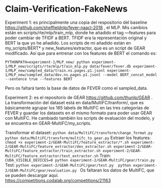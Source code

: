 # Claim-Verification-FakeNews

Experiment 1: es principalmente una copia del respositorio del baseline https://github.com/sheffieldnlp/fever-naacl-2018 , el MLP. 
Mis cambios están en scripts/rte/mlp/train_mlp, donde he añadido el tag —features para poder cambiar de TFIDF a BERT. TFIDF era la representación original y BERT la que yo he añadido. Los scripts de mi añadido están en my_scripts/BERT* y new_features/extractor, que es un script de GEAR modificado. Así que para entrenar con los features de BERT el comando es:

`
PYTHONPATH=experiment-1/MLP_new/ python experiment-1/MLP_new/scripts/rte/mlp/train_mlp.py data/fever/fever.db experiment-1/MLP_new/sampled_data/train.ns.pages.p1.jsonl experiment-1/MLP_new/sampled_data/dev.ns.pages.p1.jsonl --model BERT_concat_model --sentence true --features BERT
`

Pero os faltará tanto la base de datos de FEVER como el sampled_data. 

Experiment 2: es el repositorio de GEAR https://github.com/thunlp/GEAR . La transformación del dataset está en data/MultiFC/tranform/, que es básicamente agrupar los 165 labels de MultiFC en las tres categorías de FEVER y guardar los datasets en el mismo formato para poder usar GEAR con MultiFC. He cambiado también los scripts de evaluación del modelo, y se encuentra en GEAR-MultiFC/my_scripts. 

Transformar el dataset:
`
python data/MultiFC/transform/change_format.py
python data/MultiFC/transform/multifc_to_gear.py
`
Extraer los features:
`
chmod +x experiment-2/GEAR-MultiFC/feature_extractor/*.sh
experiment-2/GEAR-MultiFC/feature_extractor/dev_extractor.sh
experiment-2/GEAR-MultiFC/feature_extractor/train_extractor.sh
experiment-2/GEAR-MultiFC/feature_extractor/test_extractor.sh
`
Train:
`
CUDA_VISIBLE_DEVICES=0 python experiment-2/GEAR-MultiFC/gear/train.py 
`
Test:
`
python experiment-2/GEAR-MultiFC/gear/test.py 
python experiment-2/GEAR-MultiFC/gear/evaluation.py 
`
Os faltaran los datos de MultiFC, que se pueden descargar aquí. https://competitions.codalab.org/competitions/21163 

